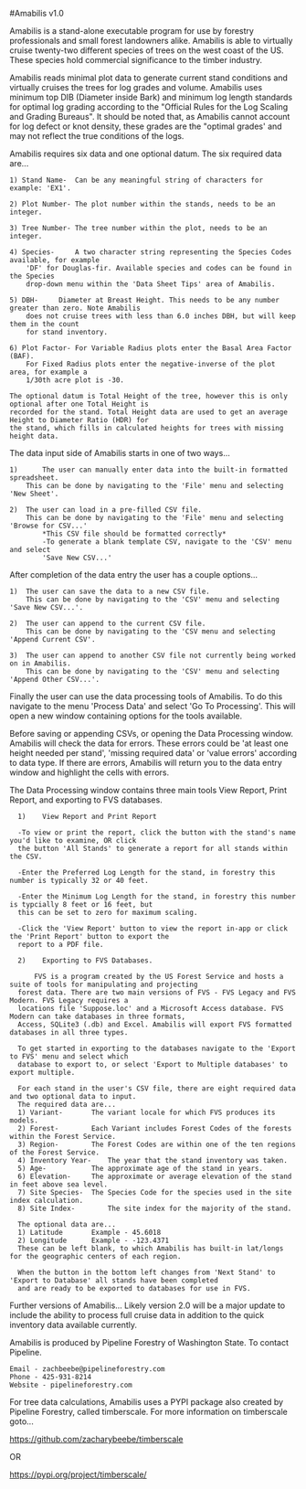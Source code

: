#Amabilis v1.0

Amabilis is a stand-alone executable program for use by forestry professionals
and small forest landowners alike. Amabilis is able to virtually cruise twenty-two
different species of trees on the west coast of the US. These species hold commercial 
significance to the timber industry.


Amabilis reads minimal plot data to generate current stand conditions and virtually cruises
the trees for log grades and volume. Amabilis uses minimum top DIB (Diameter inside Bark) and 
minimum log length standards for optimal log grading according to the 
"Official Rules for the Log Scaling and Grading Bureaus". It should be noted that, as Amabilis 
cannot account for log defect or knot density, these grades are the "optimal grades' and may
not reflect the true conditions of the logs.


Amabilis requires six data and one optional datum. The six required data are...

    1) Stand Name-	Can be any meaningful string of characters for example: 'EX1'.

    2) Plot Number-	The plot number within the stands, needs to be an integer.

    3) Tree Number-	The tree number within the plot, needs to be an integer.

    4) Species- 	A two character string representing the Species Codes available, for example
        'DF' for Douglas-fir. Available species and codes can be found in the Species
        drop-down menu within the 'Data Sheet Tips' area of Amabilis.

    5) DBH-		Diameter at Breast Height. This needs to be any number greater than zero. Note Amabilis 
        does not cruise trees with less than 6.0 inches DBH, but will keep them in the count 
        for stand inventory.

    6) Plot Factor- For Variable Radius plots enter the Basal Area Factor (BAF).
        For Fixed Radius plots enter the negative-inverse of the plot area, for example a
        1/30th acre plot is -30.

    The optional datum is Total Height of the tree, however this is only optional after one Total Height is 
    recorded for the stand. Total Height data are used to get an average Height to Diameter Ratio (HDR) for 
    the stand, which fills in calculated heights for trees with missing height data.



The data input side of Amabilis starts in one of two ways...

	1)  	The user can manually enter data into the built-in formatted spreadsheet.
		This can be done by navigating to the 'File' menu and selecting 'New Sheet'.

	2) 	The user can load in a pre-filled CSV file. 
		This can be done by navigating to the 'File' menu and selecting 'Browse for CSV...'
			*This CSV file should be formatted correctly*
			-To generate a blank template CSV, navigate to the 'CSV' menu and select
			'Save New CSV...'


After completion of the data entry the user has a couple options...

	1)	The user can save the data to a new CSV file.
		This can be done by navigating to the 'CSV' menu and selecting 'Save New CSV...'.

	2)	The user can append to the current CSV file.
		This can be done by navigating to the 'CSV menu and selecting 'Append Current CSV'.

	3)	The user can append to another CSV file not currently being worked on in Amabilis.
		This can be done by navigating to the 'CSV' menu and selecting 'Append Other CSV...'.


Finally the user can use the data processing tools of Amabilis. To do this navigate to the menu
'Process Data' and select 'Go To Processing'. This will open a new window containing options 
for the tools available.

Before saving or appending CSVs, or opening the Data Processing window. Amabilis will check the data for errors.
These errors could be 'at least one height needed per stand', 'missing required data' or 'value errors' 
according to data type. If there are errors, Amabilis will return you to the data entry window and highlight the 
cells with errors.


The Data Processing window contains three main tools View Report, Print Report, and exporting to FVS databases.

	  1)	View Report and Print Report
		
      -To view or print the report, click the button with the stand's name you'd like to examine, OR click 
      the button 'All Stands' to generate a report for all stands within the CSV.

      -Enter the Preferred Log Length for the stand, in forestry this number is typically 32 or 40 feet.

      -Enter the Minimum Log Length for the stand, in forestry this number is typcially 8 feet or 16 feet, but 
      this can be set to zero for maximum scaling.

      -Click the 'View Report' button to view the report in-app or click the 'Print Report' button to export the 
      report to a PDF file.

	  2) 	Exporting to FVS Databases.
		
		  FVS is a program created by the US Forest Service and hosts a suite of tools for manipulating and projecting
      forest data. There are two main versions of FVS - FVS Legacy and FVS Modern. FVS Legacy requires a 
      locations file 'Suppose.loc' and a Microsoft Access database. FVS Modern can take databases in three formats, 
      Access, SQLite3 (.db) and Excel. Amabilis will export FVS formatted databases in all three types.

      To get started in exporting to the databases navigate to the 'Export to FVS' menu and select which 
      database to export to, or select 'Export to Multiple databases' to export multiple.

      For each stand in the user's CSV file, there are eight required data and two optional data to input.
      The required data are...
      1) Variant-		The variant locale for which FVS produces its models.
      2) Forest-		Each Variant includes Forest Codes of the forests within the Forest Service.
      3) Region-		The Forest Codes are within one of the ten regions of the Forest Service.
      4) Inventory Year-	The year that the stand inventory was taken.	
      5) Age-			The approximate age of the stand in years.
      6) Elevation-		The approximate or average elevation of the stand in feet above sea level.
      7) Site Species-	The Species Code for the species used in the site index calculation.
      8) Site Index-		The site index for the majority of the stand.

      The optional data are...
      1) Latitude		Example - 45.6018
      2) Longitude		Example - -123.4371
      These can be left blank, to which Amabilis has built-in lat/longs for the geographic centers of each region.

      When the button in the bottom left changes from 'Next Stand' to 'Export to Database' all stands have been completed
      and are ready to be exported to databases for use in FVS.





Further versions of Amabilis...
Likely version 2.0 will be a major update to include the ability to process full cruise data in addition to
the quick inventory data available currently.


Amabilis is produced by Pipeline Forestry of Washington State.
To contact Pipeline.

    Email - zachbeebe@pipelineforestry.com
    Phone - 425-931-8214
    Website - pipelineforestry.com


For tree data calculations, Amabilis uses a PYPI package also created by Pipeline Forestry, called timberscale.
For more information on timberscale goto...

https://github.com/zacharybeebe/timberscale

OR

https://pypi.org/project/timberscale/

		


